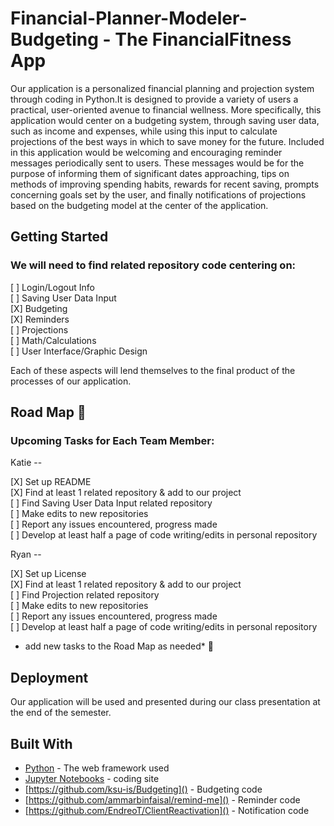 # Financial-Planner-Modeler-Budgeting - The FinancialFitness App

Our application is a personalized financial planning and projection system through coding in Python.It is designed to provide a variety of users a practical, user-oriented avenue to financial wellness. More specifically, this application would center on a budgeting system, through saving user data, such as income and expenses, while using this input to calculate projections of the best ways in which to save money for the future. Included in this application would be welcoming and encouraging reminder messages periodically sent to users. These messages would be for the purpose of informing them of significant dates approaching, tips on methods of improving spending habits, rewards for recent saving, prompts concerning goals set by the user, and finally notifications of projections based on the budgeting model at the center of the application. 


## Getting Started

### We will need to find related repository code centering on:

[ ] Login/Logout Info  
[ ] Saving User Data Input  
[X] Budgeting  
[X] Reminders  
[ ] Projections  
[ ] Math/Calculations  
[ ] User Interface/Graphic Design 

Each of these aspects will lend themselves to the final product of the processes of our application. 

## Road Map :round_pushpin:

### Upcoming Tasks for Each Team Member: 

Katie --

 [X] Set up README  
 [X] Find at least 1 related repository & add to our project  
 [ ] Find Saving User Data Input related repository  
 [ ] Make edits to new repositories  
 [ ] Report any issues encountered, progress made  
 [ ] Develop at least half a page of code writing/edits in personal repository  

Ryan --

 [X] Set up License  
 [X] Find at least 1 related repository & add to our project  
 [ ] Find Projection related repository  
 [ ] Make edits to new repositories  
 [ ] Report any issues encountered, progress made  
 [ ] Develop at least half a page of code writing/edits in personal repository  
 
 * add new tasks to the Road Map as needed* :speech_balloon: 


## Deployment

Our application will be used and presented during our class presentation at the end of the semester. 

## Built With

* [Python]() - The web framework used
* [Jupyter Notebooks]() - coding site
* [https://github.com/ksu-is/Budgeting]() - Budgeting code
* [https://github.com/ammarbinfaisal/remind-me]() - Reminder code
* [https://github.com/EndreoT/ClientReactivation]() - Notification code



